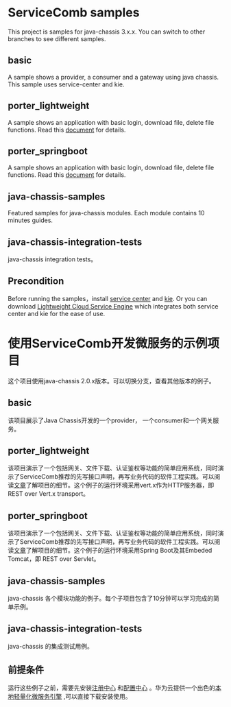 # ServiceComb samples

This project is samples for java-chassis 3.x.x. You can switch to other branches to see different samples.

## basic
A sample shows a provider, a consumer and a gateway using java chassis. This sample uses service-center and kie. 

## porter_lightweight
A sample shows an application with basic login, download file, delete file functions. Read this [document](https://servicecomb.apache.org/references/java-chassis/zh_CN/featured-topics/application-porter.html) for details.

## porter_springboot
A sample shows an application with basic login, download file, delete file functions. Read this [document](https://servicecomb.apache.org/references/java-chassis/zh_CN/featured-topics/application-porter.html) for details.

## java-chassis-samples
Featured samples for java-chassis modules. Each module contains 10 minutes guides.

## java-chassis-integration-tests
java-chassis integration tests。 

## Precondition

Before running the samples，install [service center](https://github.com/apache/servicecomb-service-center) and [kie](https://github.com/apache/servicecomb-kie). Or you can download [Lightweight Cloud Service Engine](https://support.huaweicloud.com/devg-cse/cse_devg_0036.html) which integrates both service center and kie for the ease of use.

# 使用ServiceComb开发微服务的示例项目

这个项目使用java-chassis 2.0.x版本。可以切换分支，查看其他版本的例子。

## basic
该项目展示了Java Chassis开发的一个provider， 一个consumer和一个网关服务。 

## porter_lightweight
该项目演示了一个包括网关、文件下载、认证鉴权等功能的简单应用系统，同时演示了ServiceComb推荐的先写接口声明，再写业务代码的软件工程实践。可以阅读[文章](https://servicecomb.apache.org/references/java-chassis/zh_CN/featured-topics/application-porter.html)了解项目的细节。这个例子的运行环境采用vert.x作为HTTP服务器，即 REST
over Vert.x transport。

## porter_springboot
该项目演示了一个包括网关、文件下载、认证鉴权等功能的简单应用系统，同时演示了ServiceComb推荐的先写接口声明，再写业务代码的软件工程实践。可以阅读[文章](https://servicecomb.apache.org/references/java-chassis/zh_CN/featured-topics/application-porter.html)了解项目的细节。这个例子的运行环境采用Spring Boot及其Embeded Tomcat，即
REST over Servlet。

## java-chassis-samples
java-chassis 各个模块功能的例子。每个子项目包含了10分钟可以学习完成的简单示例。

## java-chassis-integration-tests
java-chassis 的集成测试用例。 

## 前提条件

运行这些例子之前，需要先安装[注册中心](https://github.com/apache/servicecomb-service-center) 和[配置中心](https://github.com/apache/servicecomb-kie) 。华为云提供一个出色的[本地轻量化微服务引擎](https://support.huaweicloud.com/devg-cse/cse_devg_0036.html) ,可以直接下载安装使用。

